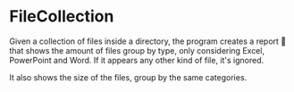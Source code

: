 # FileCollection

Given a collection of files inside a directory, the program creates a report :pencil: that shows the amount of files group by type, only considering Excel, PowerPoint and Word.
If it appears any other kind of file, it's ignored.

It also shows the size of the files, group by the same categories.



